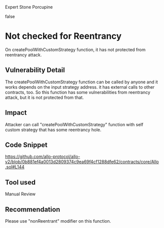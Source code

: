 Expert Stone Porcupine

false

# Not checked for Reentrancy

On createPoolWithCustomStrategy function, it has not protected from reentrancy attack.

## Vulnerability Detail

The createPoolWithCustomStrategy function can be called by anyone and it works depends on the input strategy address. it has external calls to other contracts, too.
So this function has some vulnerabilities from reentrancy attack, but it is not protected from that.
	
## Impact

Attacker can call "createPoolWithCustomStrategy" function with self custom strategy that has some reentrancy hole.  

## Code Snippet

https://github.com/allo-protocol/allo-v2/blob/0b881ef4a0013d2809374c9ea69f4cf1288dfe62/contracts/core/Allo.sol#L144


## Tool used

Manual Review

## Recommendation

Please use "nonReentrant" modifier on this function.